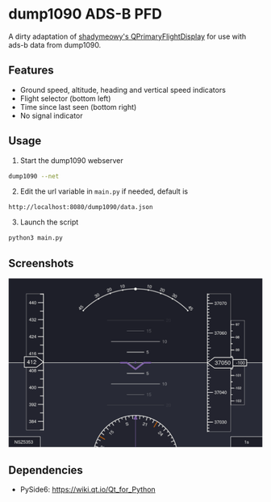 # dump1090 ADS-B PFD

A dirty adaptation of [shadymeowy's QPrimaryFlightDisplay](https://github.com/shadymeowy/QPrimaryFlightDisplay) for use with ads-b data from dump1090.

## Features

- Ground speed, altitude, heading and vertical speed indicators
- Flight selector (bottom left)
- Time since last seen (bottom right)
- No signal indicator

## Usage

1. Start the dump1090 webserver

```bash
dump1090 --net
```

2. Edit the url variable in `main.py` if needed, default is

```
http://localhost:8080/dump1090/data.json
```

3. Launch the script

```bash
python3 main.py
```

## Screenshots

![screenshot](./screenshot.png)

## Dependencies

- PySide6: https://wiki.qt.io/Qt_for_Python
